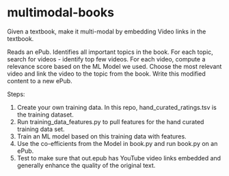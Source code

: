 # multimodal-books
Given a textbook, make it multi-modal by embedding Video links in the textbook.

Reads an ePub. Identifies all important topics in the book. For each topic, search for videos - identify top few videos. For each video, compute a relevance score based on the ML Model we used. Choose the most relevant video and link the video to the topic from the book. Write this modified content to a new ePub.

Steps:
1. Create your own training data. In this repo, hand_curated_ratings.tsv is the training dataset.
2. Run training_data_features.py to pull features for the hand curated training data set.
3. Train an ML model based on this training data with features.
4. Use the co-efficients from the Model in book.py and run book.py on an ePub.
5. Test to make sure that out.epub has YouTube video links embedded and generally enhance the quality of the original text.
